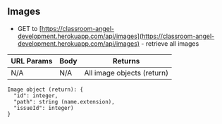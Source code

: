 ## Images

- GET to [https://classroom-angel-development.herokuapp.com/api/images](https://classroom-angel-development.herokuapp.com/api/images) - retrieve all images

| URL Params | Body | Returns                    |
| ---------- | ---- | -------------------------- |
| N/A        | N/A  | All image objects (return) |

```
Image object (return): {
  "id": integer,
  "path": string (name.extension),
  "issueId": integer)
}
```
